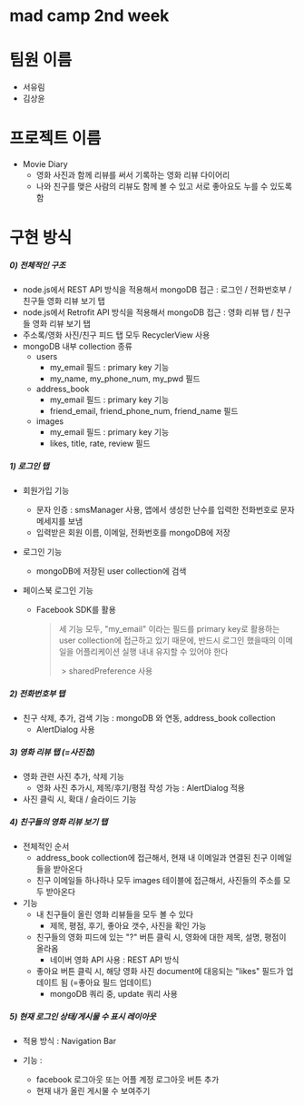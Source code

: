 # mad camp 2nd week



# 팀원 이름

- 서유림
- 김상윤



# 프로젝트 이름

- Movie Diary
  - 영화 사진과 함께 리뷰를 써서 기록하는 영화 리뷰 다이어리
  - 나와 친구를 맺은 사람의 리뷰도 함께 볼 수 있고 서로 좋아요도 누를 수 있도록 함



# 구현 방식

##### 0) 전체적인 구조

- node.js에서 REST API 방식을 적용해서 mongoDB 접근 : 로그인 / 전화번호부 /  친구들 영화 리뷰 보기 탭
- node.js에서 Retrofit API 방식을 적용해서 mongoDB 접근 : 영화 리뷰 탭 / 친구들 영화 리뷰 보기 탭
- 주소록/영화 사진/친구 피드 탭 모두 RecyclerView 사용
- mongoDB 내부 collection 종류
  - users
    - my_email 필드 : primary key 기능
    - my_name, my_phone_num, my_pwd 필드 
  - address_book
    - my_email 필드 : primary key 기능
    - friend_email, friend_phone_num, friend_name 필드
  - images
    - my_email 필드 : primary key 기능
    - likes, title, rate, review 필드

##### 1) 로그인 탭	

- 회원가입 기능

  - 문자 인증 : smsManager 사용, 앱에서 생성한 난수를 입력한 전화번호로 문자메세지를 보냄
  - 입력받은 회원 이름, 이메일, 전화번호를 mongoDB에 저장

- 로그인 기능 

  - mongoDB에 저장된 user collection에 검색

- 페이스북 로그인 기능

  - Facebook SDK를 활용

    > 세 기능 모두, "my_email" 이라는 필드를 primary key로 활용하는 user collection에 접근하고 있기 때문에, 반드시 로그인 했을때의 이메일을 어플리케이션 실행 내내 유지할 수 있어야 한다
    >
    > ​	> sharedPreference 사용	

##### 2) 전화번호부 탭

- 친구 삭제, 추가, 검색 기능 : mongoDB 와 연동, address_book collection
  - AlertDialog 사용

##### 3) 영화 리뷰 탭 (=사진첩)

- 영화 관련 사진 추가, 삭제 기능
  - 영화 사진 추가시, 제목/후기/평점 작성 가능 : AlertDialog 적용
- 사진 클릭 시, 확대 / 슬라이드 기능

##### 4) 친구들의 영화 리뷰 보기 탭

- 전체적인 순서 
  - address_book collection에 접근해서, 현재 내 이메일과 연결된 친구 이메일들을 받아온다
  - 친구 이메일들 하나하나 모두 images 테이블에 접근해서, 사진들의 주소를 모두 받아온다
- 기능
  - 내 친구들이 올린 영화 리뷰들을 모두 볼 수 있다
    - 제목, 평점, 후기, 좋아요 갯수, 사진을 확인 가능
  - 친구들의 영화 피드에 있는 "?" 버튼 클릭 시, 영화에 대한 제목, 설명, 평점이 올라옴
    - 네이버 영화 API 사용 : REST API 방식
  - 좋아요 버튼 클릭 시, 해당 영화 사진 document에 대응되는 "likes" 필드가 업데이트 됨 (=좋아요 필드 업데이트)
    - mongoDB 쿼리 중, update 쿼리 사용

##### 5) 현재 로그인 상태/게시물 수 표시 레이아웃

- 적용 방식 : Navigation Bar 

- 기능 : 

  - facebook 로그아웃 또는 어플 계정 로그아웃 버튼 추가
  - 현재 내가 올린 게시물 수 보여주기

  

  
